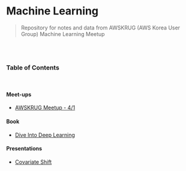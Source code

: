# Machine Learning
> Repository for notes and data from AWSKRUG (AWS Korea User Group) Machine Learning Meetup

<br>

<br>

### Table of Contents

<br>

#### Meet-ups

- [AWSKRUG Meetup - 4/1](/AWSKRUG_ML_Study/Meet-ups/meetup_0401.md)

#### Book 

- [Dive Into Deep Learning](/Dive-into-Deep-Learning)

#### Presentations 

- [Covariate Shift](/AWSKRUG_ML_Study/Presentation/ML_Covariate_Shift.pdf)



<br>